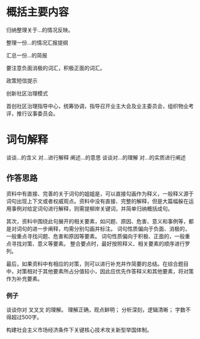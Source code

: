 # 概括主要内容

归纳整理关于...的情况反映。

整理一份...的情况汇报提纲

汇总一份...的简报

要注意负面消极的词汇，积极正面的词汇。

政策短信提示

创新社区治理模式

首创社区治理指导中心，统筹协调，指导召开业主大会及业主委员会，组织物业考评，推行议事委员会。

# 词句解释

谈谈...的含义
对...进行解释
阐述...的意思
谈谈对...的理解
对...的实质进行阐述

## 作答思路

资料中有直接、完善的关于词句的姐姐是，可以直接勾画作为释义，一般释义源于词句出现上下文或者权威观点。资料中没有直接、完整的解释，但是大篇幅躲在运用事例对给定词句进行解释，则需提柳岸关键词，并简单归纳概括成句。

其次，资料中围绕此句展开的相关要素，如问题、原因、危害、意义和事例等，都是对词句的进一步阐释，均需分别勾画并标注。
词句性质偏向于负面、消极的，一般重点寻找问题、危害和原因等要素。
词句性质偏向于积极、正面的，一般重点寻找对策、意义等要素。
整合要点时，最好按照释义、相关要素的顺序进行罗列。

最后，如果资料中有相应的对策，则可以进行补充并作简要的总结。在综合题目中，对策相对于其他要素所占分值较小，因此应优先作答释义和其他要素，将对策作为补充要素。

### 例子

谈谈你对 叉叉叉 的理解。
理解正确，观点鲜明；
分析深刻，逻辑清晰；
字数不得超过500字。

构建社会主义市场经济条件下关键核心技术攻关新型举国体制。

